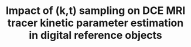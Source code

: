 ---
authors: <span class="me">Y. Bliesener</span>, S.G. Lingala, J.P. Haldar, K.S. Nayak
title: Impact of (k,t) sampling on DCE MRI tracer kinetic parameter estimation in digital reference objects
type: journal
venue: Magnetic Resonance in Medicine
year: 2019
volume: 2019; 83(5):1625-1639
link: "https://onlinelibrary.wiley.com/doi/full/10.1002/mrm.28024"
award: "Featured in list of 100 Most Downloaded Articles in Magnetic Resonance in Medicine 2018-2019"
---